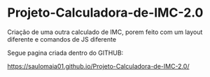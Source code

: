 # Projeto-Calculadora-de-IMC-2.0
 Criação de uma outra calculado de IMC, porem feito com um layout diferente e comandos de JS diferente
 
 Segue pagina criada dentro do GITHUB:
 
 https://saulomaia01.github.io/Projeto-Calculadora-de-IMC-2.0/
